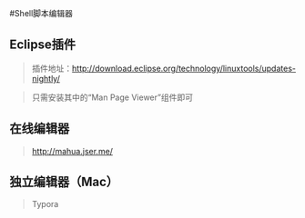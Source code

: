 #Shell脚本编辑器

## Eclipse插件

> 插件地址：<http://download.eclipse.org/technology/linuxtools/updates-nightly/>

> 只需安装其中的“Man Page Viewer”组件即可

## 在线编辑器

> http://mahua.jser.me/

## 独立编辑器（Mac）

> Typora

